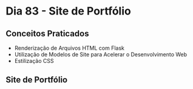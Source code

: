 # Dia 83 - Site de Portfólio

## Conceitos Praticados

* Renderização de Arquivos HTML com Flask
* Utilização de Modelos de Site para Acelerar o Desenvolvimento Web
* Estilização CSS

## Site de Portfólio

